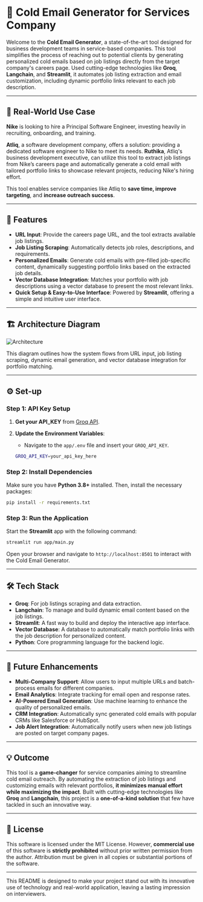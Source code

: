 
# 📧 Cold Email Generator for Services Company 

Welcome to the **Cold Email Generator**, a state-of-the-art tool designed for business development teams in service-based companies. This tool simplifies the process of reaching out to potential clients by generating personalized cold emails based on job listings directly from the target company's careers page. Used cutting-edge technologies like **Groq**, **Langchain**, and **Streamlit**, it automates job listing extraction and email customization, including dynamic portfolio links relevant to each job description.

---

## 🚀  Real-World Use Case

 **Nike** is looking to hire a Principal Software Engineer, investing heavily in recruiting, onboarding, and training. 

**Atliq**, a software development company, offers a solution: providing a dedicated software engineer to Nike to meet its needs. **Ruthika**, Atliq's business development executive, can utilize this tool to extract job listings from Nike’s careers page and automatically generate a cold email with tailored portfolio links to showcase relevant projects, reducing Nike's hiring effort.

This tool enables service companies like Atliq to **save time, improve targeting**, and **increase outreach success**.

---

## 🌟 Features

- **URL Input**: Provide the careers page URL, and the tool extracts available job listings.
- **Job Listing Scraping**: Automatically detects job roles, descriptions, and requirements.
- **Personalized Emails**: Generate cold emails with pre-filled job-specific content, dynamically suggesting portfolio links based on the extracted job details.
- **Vector Database Integration**: Matches your portfolio with job descriptions using a vector database to present the most relevant links.
- **Quick Setup & Easy-to-Use Interface**: Powered by **Streamlit**, offering a simple and intuitive user interface.

---

## 🏗️ Architecture Diagram

![Architecture](img.png)

This diagram outlines how the system flows from URL input, job listing scraping, dynamic email generation, and vector database integration for portfolio matching.

---

## ⚙️ Set-up

### Step 1: API Key Setup

1. **Get your API_KEY** from [Groq API](https://console.groq.com/keys).
2. **Update the Environment Variables**:
   - Navigate to the `app/.env` file and insert your `GROQ_API_KEY`.

   ```bash
   GROQ_API_KEY=your_api_key_here
   ```

### Step 2: Install Dependencies

Make sure you have **Python 3.8+** installed. Then, install the necessary packages:

```bash
pip install -r requirements.txt
```

### Step 3: Run the Application

Start the **Streamlit** app with the following command:

```bash
streamlit run app/main.py
```

Open your browser and navigate to `http://localhost:8501` to interact with the Cold Email Generator.

---

## 🛠️ Tech Stack

- **Groq**: For job listings scraping and data extraction.
- **Langchain**: To manage and build dynamic email content based on the job listings.
- **Streamlit**: A fast way to build and deploy the interactive app interface.
- **Vector Database**: A database to automatically match portfolio links with the job description for personalized content.
- **Python**: Core programming language for the backend logic.

---

## 🔮 Future Enhancements

- **Multi-Company Support**: Allow users to input multiple URLs and batch-process emails for different companies.
- **Email Analytics**: Integrate tracking for email open and response rates.
- **AI-Powered Email Generation**: Use machine learning to enhance the quality of personalized emails.
- **CRM Integration**: Automatically sync generated cold emails with popular CRMs like Salesforce or HubSpot.
- **Job Alert Integration**: Automatically notify users when new job listings are posted on target company pages.

---

## 💡 Outcome 

This tool is a **game-changer** for service companies aiming to streamline cold email outreach. By automating the extraction of job listings and customizing emails with relevant portfolios, **it minimizes manual effort while maximizing the impact**. Built with cutting-edge technologies like **Groq** and **Langchain**, this project is a **one-of-a-kind solution** that few have tackled in such an innovative way.

---

## 📜 License

This software is licensed under the MIT License. However, **commercial use** of this software is **strictly prohibited** without prior written permission from the author. Attribution must be given in all copies or substantial portions of the software.

---

This README is designed to make your project stand out with its innovative use of technology and real-world application, leaving a lasting impression on interviewers.
